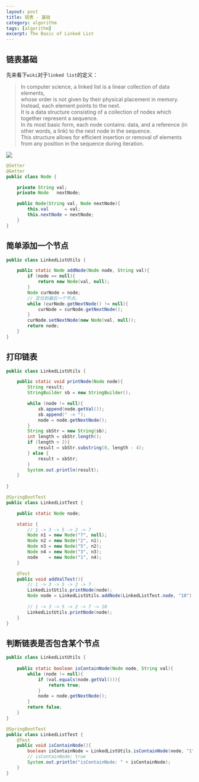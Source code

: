 ```yaml
---
layout: post
title: 链表 - 基础
category: algorithm
tags: [algorithm]
excerpt: The Basic of Linked List
---
```


## 链表基础  

先来看下`wiki`对于`linked list`的定义：  


> In computer science, a linked list is a linear collection of data elements,  
> whose order is not given by their physical placement in memory. Instead, each element points to the next.  
> It is a data structure consisting of a collection of nodes which together represent a sequence.  
> In its most basic form, each node contains: data, and a reference (in other words, a link) to the next node in the sequence.  
> This structure allows for efficient insertion or removal of elements from any position in the sequence during iteration.

![](https://yyc-images.oss-cn-beijing.aliyuncs.com/wiki-linked-list.png)  


``` java
@Setter
@Getter
public class Node {

    private String val;
    private Node   nextNode;

    public Node(String val, Node nextNode){
        this.val      = val;
        this.nextNode = nextNode;
    }
}
```

## 简单添加一个节点  

``` java
public class LinkedListUtils {

    public static Node addNode(Node node, String val){
        if (node == null){
            return new Node(val, null);
        }
        Node curNode = node;
        // 定位到最后一个节点。
        while (curNode.getNextNode() != null){
            curNode = curNode.getNextNode();
        }
        curNode.setNextNode(new Node(val, null));
        return node;
    }
}
```


## 打印链表  

``` java
public class LinkedListUtils {

    public static void printNode(Node node){
        String result;
        StringBuilder sb = new StringBuilder();

        while (node != null){
            sb.append(node.getVal());
            sb.append(" -> ");
            node = node.getNextNode();
        }
        String sbStr = new String(sb);
        int length = sbStr.length();
        if (length > 2){
            result = sbStr.substring(0, length - 4);
        } else {
            result = sbStr;
        }
        System.out.println(result);
    }
   
}

@SpringBootTest
public class LinkedListTest {

    public static Node node;

    static {
        // 1 -> 3 -> 5 -> 2 -> 7
        Node n1 = new Node("7", null);
        Node n2 = new Node("2", n1);
        Node n3 = new Node("5", n2);
        Node n4 = new Node("3", n3);
        node    = new Node("1", n4);
    }

    @Test
    public void addValTest(){
        // 1 -> 3 -> 5 -> 2 -> 7
        LinkedListUtils.printNode(node);
        Node node = LinkedListUtils.addNode(LinkedListTest.node, "10");
        
        // 1 -> 3 -> 5 -> 2 -> 7 -> 10
        LinkedListUtils.printNode(node);
    }
}
```

## 判断链表是否包含某个节点  


``` java
public class LinkedListUtils {
   
    public static boolean isContainNode(Node node, String val){
        while (node != null){
            if (val.equals(node.getVal())){
                return true;
            }
            node = node.getNextNode();
        }
        return false;
    }
}

@SpringBootTest
public class LinkedListTest {
    @Test
    public void isContainNode(){
        boolean isContainNode = LinkedListUtils.isContainNode(node, "1");
        // isContainNode: true
        System.out.println("isContainNode: " + isContainNode);
    }
}
```
